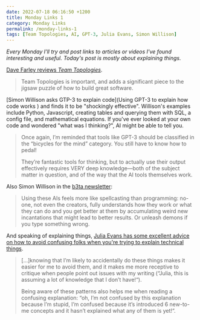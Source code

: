 ```yaml
---
date: 2022-07-18 06:16:50 +1200
title: Monday Links 1
category: Monday Links
permalink: /monday-links-1
tags: [Team Topologies, AI, GPT-3, Julia Evans, Simon Willison]
---
```

_Every Monday I'll try and post links to articles or videos I've found interesting and useful. Today's post is mostly about explaining things._

[Dave Farley reviews _Team Topologies_](https://www.davefarley.net/?p=360).

> Team Topologies is important, and adds a significant piece to the jigsaw puzzle of how to build great software.

[Simon Willison asks GTP-3 to explain code](Using GPT-3 to explain how code works
) and finds it to be "shockingly effective". Willison's examples include Python, Javascript, creating tables and querying them with SQL, a config file, and mathematical equations. If you've ever looked at your own code and wondered "what was I thinking?", AI might be able to tell you.

>Once again, I’m reminded that tools like GPT-3 should be classified in the “bicycles for the mind” category. You still have to know how to pedal!
>
>They’re fantastic tools for thinking, but to actually use their output effectively requires VERY deep knowledge—both of the subject matter in question, and of the way that the AI tools themselves work.

Also Simon Willison in the [b3ta newsletter](https://b3ta.com/newsletter/issue825/):

> Using these AIs feels more like spellcasting than programming: no-one, not even the creators, fully understands how they work or what they can do and you get better at them by accumulating weird new incantations that might lead to better results. Or unleash demons if you type something wrong.

And speaking of explaining things, [Julia Evans has some excellent advice on how to avoid confusing folks when you're trying to explain technical things](https://jvns.ca/blog/confusing-explanations/).

>[...]knowing that I’m likely to accidentally do these things makes it easier for me to avoid them, and it makes me more receptive to critique when people point out issues with my writing (“Julia, this is assuming a lot of knowledge that I don’t have!“).
>
>Being aware of these patterns also helps me when reading a confusing explanation: “oh, I’m not confused by this explanation because I’m stupid, I’m confused because it’s introduced 6 new-to-me concepts and it hasn’t explained what any of them is yet!“.
